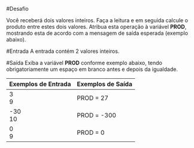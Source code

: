#Desafio

Você receberá dois valores inteiros. Faça a leitura
e em seguida calcule o produto entre estes dois
valores. Atribua esta operação à variável **PROD**,
mostrando esta de acordo com a mensagem de saída
esperada (exemplo abaixo).

#Entrada
A entrada contém 2 valores inteiros.

#Saída
Exiba a variável **PROD** conforme exemplo abaixo, tendo
obrigatoriamente um espaço em branco antes e depois da
igualdade.

| Exemplos de Entrada | Exemplos de Saída | 
|---------------------|-------------------|
|3</br>9              |PROD = 27          |
|-30</br>10           |PROD = -300        |
|0</br>9              |PROD = 0           |